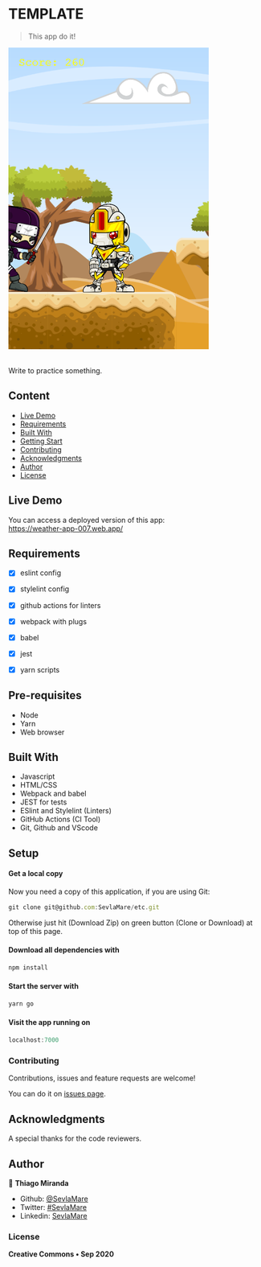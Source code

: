 # TEMPLATE
> This app do it!

![screenshot](doc/screenshot.png)

<br>Write to practice something.<br>

## Content

* [Live Demo](#live-demo)
* [Requirements](#requirements)
* [Built With](#built-with)
* [Getting Start](#getting-start)
* [Contributing](#contributing)
* [Acknowledgments](#acknowledgments)
* [Author](#author)
* [License](#license)

## Live Demo
You can access a deployed version of this app:<br>
https://weather-app-007.web.app/

## Requirements
- [x] eslint config
- [x] stylelint config
- [x] github actions for linters
- [x] webpack with plugs
- [x] babel
- [x] jest
- [x] yarn scripts


## Pre-requisites
<ul>
	<li>Node</li>
	<li>Yarn</li>
	<li>Web browser</li>
</ul>

## Built With

- Javascript<br>
- HTML/CSS <br>
- Webpack and babel <br>
- JEST for tests
- ESlint and Stylelint (Linters) <br>
- GitHub Actions (CI Tool) <br>
- Git, Github and VScode <br>


## Setup

#### Get a local copy
Now you need a copy of this application, if you are using Git:
```js
git clone git@github.com:SevlaMare/etc.git
```
Otherwise just hit (Download Zip) on green button (Clone or Download) at top of this page.


#### Download all dependencies with
```js
npm install
```

#### Start the server with
```js
yarn go
```

#### Visit the app running on
```js
localhost:7000
```

### Contributing

Contributions, issues and feature requests are welcome!

You can do it on [issues page](issues/).

## Acknowledgments

A special thanks for the code reviewers.

## Author

👤 **Thiago Miranda**

- Github: [@SevlaMare](https://github.com/SevlaMare)
- Twitter: [#SevlaMare](https://twitter.com/SevlaMare)
- Linkedin: [SevlaMare](https://www.linkedin.com/in/sevla-mare)

### License
<strong>Creative Commons • Sep 2020</strong>
